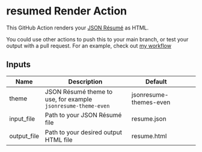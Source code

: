 # resumed Render Action

This GitHub Action renders your [JSON Résumé](https://jsonresume.org/) as HTML.

You could use other actions to push this to your main branch, or test your output with a pull request. For an example, check out [my workflow](https://github.com/chessmango/remount.ro/blob/main/.github/workflows/resume-build.yml)

## Inputs

| Name        | Description                                                   | Default                |   |   |
|-------------|---------------------------------------------------------------|------------------------|---|---|
| theme       | JSON Résumé theme to use, for example `jsonresume-theme-even` | jsonresume-themes-even |   |   |
| input_file  | Path to your JSON Résumé file                                 | resume.json            |   |   |
| output_file | Path to your desired output HTML file                         | resume.html            |   |   |
